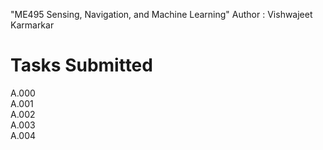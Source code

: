 "ME495 Sensing, Navigation, and Machine Learning"
Author : Vishwajeet Karmarkar 

# Tasks Submitted 
A.000 <br/>
A.001 <br/>
A.002 <br/>
A.003 <br/>
A.004 <br/>

